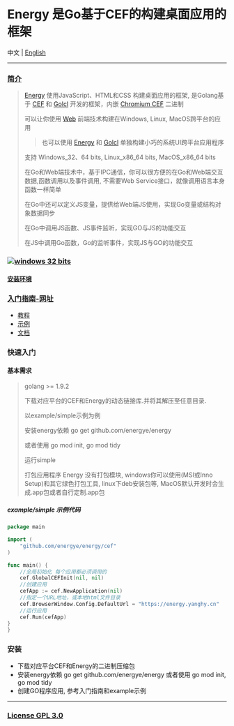 # Energy 是Go基于CEF的构建桌面应用的框架
中文 |
[English](https://github.com/energye/energy/blob/main/README.en-US.md)

---
### [简介](https://energy.yanghy.cn/#/course/6342d92c401bfe4d0cdf6065/6350f94ca749ba0318943f25)
> [Energy](https://github.com/energye/energy) 使用JavaScript、HTML和CSS 构建桌面应用的框架, 是Golang基于 [CEF]() 和 [Golcl](https://github.com/energye/golcl) 开发的框架，内嵌 [Chromium CEF](https://bitbucket.org/chromiumembedded/cef) 二进制
>
> 可以让你使用 [Web]() 前端技术构建在Windows, Linux, MacOS跨平台的应用
>
>> 也可以使用 [Energy](https://github.com/energye/energy) 和 [Golcl](https://github.com/energye/golcl) 单独构建小巧的系统UI跨平台应用程序
>>
>
> 支持 Windows_32、64 bits, Linux_x86_64 bits, MacOS_x86_64 bits
>
> 在Go和Web端技术中，基于IPC通信，你可以很方便的在Go和Web端交互数据,函数调用以及事件调用, 不需要Web Service接口，就像调用语言本身函数一样简单
> 
> 在Go中还可以定义JS变量，提供给Web端JS使用，实现Go变量或结构对象数据同步
> 
> 在Go中调用JS函数、JS事件监听，实现GO与JS的功能交互
> 
> 在JS中调用Go函数，Go的监听事件，实现JS与GO的功能交互

### [![windows 32 bits](https://img.shields.io/badge/Downloads-green)](https://energy.yanghy.cn/#/course/6342d92c401bfe4d0cdf6065/6364c5c2a749ba01d04ff485) 

#### [安装环境](https://energy.yanghy.cn/#/course/6342d92c401bfe4d0cdf6065/63511b14a749ba0318943f3a)

### [入门指南-网址](https://energy.yanghy.cn)
* [教程](https://energy.yanghy.cn/#/course/6342d92c401bfe4d0cdf6065/6350f94ca749ba0318943f25)
* [示例](https://energy.yanghy.cn/#/example/6342d986401bfe4d0cdf6067/634d3bd5a749ba0318943eb6)
* [文档](https://energy.yanghy.cn/#/document/6342d9a4401bfe4d0cdf6069/0)

### 快速入门
#### 基本需求
> golang >= 1.9.2
>
> 下载对应平台的CEF和Energy的动态链接库.并将其解压至任意目录.
>
> 以example/simple示例为例
>
> 安装energy依赖 go get github.com/energye/energy
>
> 或者使用 go mod init, go mod tidy
>
> 运行simple
>
> 打包应用程序 Energy 没有打包模块, windows你可以使用(MSI或Inno Setup)和其它绿色打包工具, linux下deb安装包等, MacOS默认开发时会生成.app包或者自行定制.app包

##### example/simple 示例代码
```go
package main

import (
	"github.com/energye/energy/cef"
)

func main() {
	//全局初始化 每个应用都必须调用的
	cef.GlobalCEFInit(nil, nil)
	//创建应用
	cefApp := cef.NewApplication(nil)
	//指定一个URL地址，或本地html文件目录
	cef.BrowserWindow.Config.DefaultUrl = "https://energy.yanghy.cn"
	//运行应用
	cef.Run(cefApp)
}
}
```
### 安装
* 下载对应平台CEF和Energy的二进制压缩包
* 安装energy依赖 go get github.com/energye/energy 或者使用 go mod init, go mod tidy
* 创建GO程序应用, 参考入门指南和example示例

----
### [License GPL 3.0](https://opensource.org/licenses/GPL-3.0)
